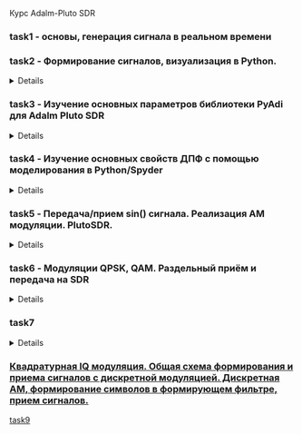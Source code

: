 Курс Adalm-Pluto SDR

### task1 - основы, генерация сигнала в реальном времени

### task2 - Формирование сигналов, визуализация в Python. 


<details>
    test_list.py - Сравнение скорости работы lists и NumPy
<img src= "task2/test_sort_speed.png">

    test_plot.py - Создание графиков с различным стилем отображения

<img src= "task2/type_plot.png">

</details>

### task3 - Изучение основных параметров библиотеки PyAdi для Adalm Pluto SDR

<details>
    Определение наисильнейшего сигнала - 2412 Мгц
    Передача данных на данной частоте
<img src= "task3/signal_data.jpg">
<img src= "task3/signal_data_2.jpg">

    Практика
    Практическое занятие по разделу Дискретизация сигналов

        Значение аналоговой частоты сигнала при частоте дискретизации = 1000 отсчетов/c, которая соответствует нормированной частоте Ω=0.4π рад равна 200 Гц

        Временные диаграммы 

<img src= "task3/sampling_rate_1000.png">
<img src= "task3/sampling_rate_1000_fft.png">

        Частота дискретизации 500 отсчетов/с
        Количество отсчетов сигнала порядка 200 в команде arrange

<img src= "task3/arrange_200.png">

        fft

<img src= "task3/arrange_200_fft.png">

</details>

### task4 - Изучение основных свойств ДПФ с помощью моделирования в  Python/Spyder

<details>
    ds_Fourier.py - дискретное преобразование Фурье
<img src= "task4/image/ds_fourier.png">
    prtask2.py - Преобразование Фурье к сигналу полученному от Adalm_Pluto_SDR



    1. Для заданных значений частоты сигнала и частоты дискретизации получите дискретное колебание, отсчеты посмотрите в Variable Explorer. Далее увеличьте частоту сигнала в несколько раз, при этом так же увеличится и частота дискретизации, но отношение частоты сигнала и частоты дискретизации - нормированная частота останется той же величиной.
    Сравните дискретные отсчеты первого и второго сигналов.
<img src= "task4/image/1.png">

    2. Вычислите шаг частот между точками ДПФ ∆f =fs/N. Определите, в
    какой точке ДПФ находится заданный сигнал.
    fs = 320, N = 256
    ∆f = fs/N = 1.25 
    fс = 20, частота сигнала
    dpf = fc / ∆f = 16

    3. Измените частоту сигнала в целое чисто раз, определите номер точки
    ДПФ для данного сигнала.
<img src= "task4/image/3.png">

    4. Измените количество точек ДПФ до 512. Вычислите шаг частот между
    точками ДПФ ∆f = fs/N. Определите, в какой точке ДПФ находится заданный сигнал.
<img src= "task4/image/4.png">
    5. Задайте сигнал в виде суммы двух колебаний. Вычислите ДПФ сигнала.
<img src= "task4/image/5.png">
    6.  Вычислите ОДПФ сигнала, заданого в частотной области в виде X=np.array([0,0,1,0,0,0,0,0]).
    Задавайте ненулевое значение в различных разрядах. Также задайте значение в комплексной форме X=np.array([0,0,1j,0,0,0,0,0]), поменяйте знак
    мнимой единицы, задайте спектр ДПФ в виде X=np.array([0,0,2-1j,0,0,0,0,0])
    поменяйте знак мнимой единицы. Можно увеличить количество точек до
    16 при одном ненулевом значении.

    X=np.array([0,0,1,0,0,0,0,0]) - 1 график
    X=np.array([0,0,1,0,0,0,1,1]) - 2 график
<img src= "task4/image/6_1.png">

    X=np.array([0,0,1j,0,0,0,0,0]) - 1 график
    X=np.array([0,0,-1j,0,0,0,0,0]) - 2 график
    
<img src= "task4/image/6_2.png">

    X=np.array([0,0,2+1j,0,0,0,0,0]) - 1 график
    X=np.array([0,0,2-1j,0,0,0,0,0]) - 2 график
<img src= "task4/image/6_3.png">

    X=np.array([0,0,2+1j,0,0,0,0,1,1j,0,0,2,1,1,1,0])
<img src= "task4/image/6_4.png">

</details>

### task5 - Передача/прием sin() сигнала. Реализация АМ модуляции. PlutoSDR.

<details>
    Передача одиночного сигнала

<img src= "task5/image/image1.jpg">

    Передача двоичного кода символа
    В данном случае передана последовательность: 0101010101

<img src= "task5/image/image2.jpg">

    Передача двоичного кода символа с сообщением синхронизации
    В данном случае передана последовательность: 11111111110101010101

<img src= "task5/image/image3.jpg">
</details>

### task6 - Модуляции QPSK, QAM. Раздельный приём и передача на SDR

<details>

    file1.py - Программа взятая за основу (Моделирование сигнала, накладывание шума, декодирование)
    
<details>
<summary>Графики file1.py</summary>
<img src= "task6/img/base/1.png">
<img src= "task6/img/base/2.png">
<img src= "task6/img/base/3.png">



</details>

    file2.py - Отправленный и полученный сигнал соответственно

<img src= "task6/img/1.jpg">

    file3.py - спектр полученного сигнала
<img src= "task6/img/2.jpg">


    file4_e3.py - другой вид представления полученного сигнала
<img src= "task6/img/4.jpg">
<img src= "task6/img/5.jpg">
</details>

### task7

<details>

    file1.py - программа способная работать как передатчик так и отправитель сигнала
    Сформированный сигнал
<img src= "task7/img/1.jpg">

    Полученный сигнал

<img src= "task7/img/3.jpg">    

<img src= "task7/img/4.png"> 

</details>


### [Квадратурная IQ модуляция. Общая схема формирования и приема сигналов с дискретной модуляцией. Дискретная АМ, формирование символов в формирующем фильтре, прием сигналов.](https://humble-ballcap-e09.notion.site/14-IQ-f05a7383ce384e51a13de2b04708bbc8) 
[task9](task9/README.md)
